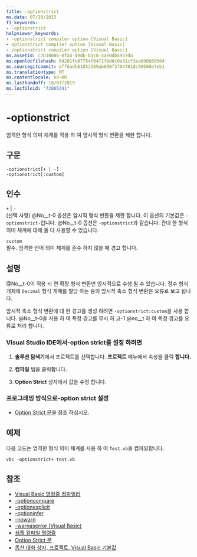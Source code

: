 ```yaml
---
title: -optionstrict
ms.date: 07/20/2015
f1_keywords:
- -optionstrict
helpviewer_keywords:
- -optionstrict compiler option [Visual Basic]
- optionstrict compiler option [Visual Basic]
- /optionstrict compiler option [Visual Basic]
ms.assetid: c7b10086-0fa4-49db-b3c8-4ae0db5957da
ms.openlocfilehash: 6d281fe07754f0471f8d6c0e31cf3ea890060504
ms.sourcegitcommit: eff6adb61852369ab690f3f047818c90580e7eb1
ms.translationtype: MT
ms.contentlocale: ko-KR
ms.lasthandoff: 10/07/2019
ms.locfileid: "72005341"
---
```

# <a name="-optionstrict"></a>-optionstrict
엄격한 형식 의미 체계를 적용 하 여 암시적 형식 변환을 제한 합니다.  
  
## <a name="syntax"></a>구문  
  
```console  
-optionstrict[+ | -]  
-optionstrict[:custom]  
```  
  
## <a name="arguments"></a>인수  
 `+` &#124; `-`  
 (선택 사항) @No__t-0 옵션은 암시적 형식 변환을 제한 합니다. 이 옵션의 기본값은 `-optionstrict-`입니다. @No__t-0 옵션은 `-optionstrict`과 같습니다. 관대 한 형식 의미 체계에 대해 둘 다 사용할 수 있습니다.  
  
 `custom`  
 필수. 엄격한 언어 의미 체계를 준수 하지 않을 때 경고 합니다.  
  
## <a name="remarks"></a>설명  
 @No__t-0이 적용 되 면 확장 형식 변환만 암시적으로 수행 될 수 있습니다. 정수 형식 개체에 `Decimal` 형식 개체를 할당 하는 등의 암시적 축소 형식 변환은 오류로 보고 됩니다.  
  
 암시적 축소 형식 변환에 대 한 경고를 생성 하려면 `-optionstrict:custom`을 사용 합니다. @No__t-0을 사용 하 여 특정 경고를 무시 하 고-1 @no__t 하 여 특정 경고를 오류로 처리 합니다.  
  
### <a name="to-set--optionstrict-in-the-visual-studio-ide"></a>Visual Studio IDE에서-option strict를 설정 하려면  
  
1. **솔루션 탐색기**에서 프로젝트를 선택합니다. **프로젝트** 메뉴에서 속성을 클릭 **합니다.**   
  
2. **컴파일** 탭을 클릭합니다.  
  
3. **Option Strict** 상자에서 값을 수정 합니다.  
  
### <a name="to-set--optionstrict-programmatically"></a>프로그래밍 방식으로-option strict 설정  
  
- [Option Strict 문](../../../visual-basic/language-reference/statements/option-strict-statement.md)을 참조 하십시오.  
  
## <a name="example"></a>예제  
 다음 코드는 엄격한 형식 의미 체계를 사용 하 여 `Test.vb`을 컴파일합니다.  
  
```console
vbc -optionstrict+ test.vb  
```  
  
## <a name="see-also"></a>참조

- [Visual Basic 명령줄 컴파일러](../../../visual-basic/reference/command-line-compiler/index.md)
- [-optioncompare](../../../visual-basic/reference/command-line-compiler/optioncompare.md)
- [-optionexplicit](../../../visual-basic/reference/command-line-compiler/optionexplicit.md)
- [-optioninfer](../../../visual-basic/reference/command-line-compiler/optioninfer.md)
- [-nowarn](../../../visual-basic/reference/command-line-compiler/nowarn.md)
- [-warnaserror (Visual Basic)](../../../visual-basic/reference/command-line-compiler/warnaserror.md)
- [샘플 컴파일 명령줄](../../../visual-basic/reference/command-line-compiler/sample-compilation-command-lines.md)
- [Option Strict 문](../../../visual-basic/language-reference/statements/option-strict-statement.md)
- [옵션 대화 상자, 프로젝트, Visual Basic 기본값](/visualstudio/ide/reference/visual-basic-defaults-projects-options-dialog-box)
